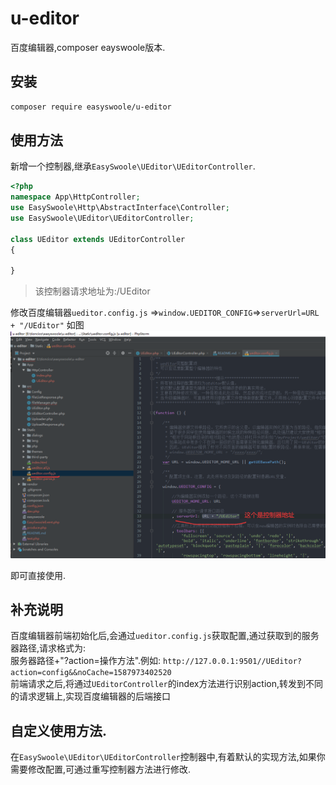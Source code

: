 # u-editor
百度编辑器,composer eayswoole版本.  
## 安装
```bash
composer require easyswoole/u-editor
```

## 使用方法
新增一个控制器,继承`EasySwoole\UEditor\UEditorController`.
```php
<?php
namespace App\HttpController;
use EasySwoole\Http\AbstractInterface\Controller;
use EasySwoole\UEditor\UEditorController;

class UEditor extends UEditorController
{

}
```
> 该控制器请求地址为:/UEditor  

修改百度编辑器`ueditor.config.js` =>`window.UEDITOR_CONFIG`=>`serverUrl=URL + "/UEditor"`
如图![](/jsConfig.png)

即可直接使用.  

## 补充说明
百度编辑器前端初始化后,会通过`ueditor.config.js`获取配置,通过获取到的服务器路径,请求格式为:  
服务器路径+"?action=操作方法".例如:
`http://127.0.0.1:9501//UEditor?action=config&&noCache=1587973402520`   
前端请求之后,将通过`UEditorController`的index方法进行识别action,转发到不同的请求逻辑上,实现百度编辑器的后端接口

## 自定义使用方法.
在`EasySwoole\UEditor\UEditorController`控制器中,有着默认的实现方法,如果你需要修改配置,可通过重写控制器方法进行修改.

